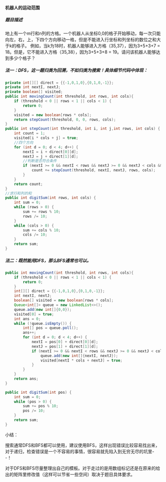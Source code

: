 #### 机器人的运动范围

##### 题目描述

地上有一个m行和n列的方格。一个机器人从坐标0,0的格子开始移动，每一次只能向左，右，上，下四个方向移动一格，但是不能进入行坐标和列坐标的数位之和大于k的格子。 例如，当k为18时，机器人能够进入方格（35,37），因为3+5+3+7 = 18。但是，它不能进入方格（35,38），因为3+5+3+8 = 19。请问该机器人能够达到多少个格子？

<!--more-->

##### 法一：DFS，这一题归类为回溯，不如归类为搜索！具体细节代码中体现：

```java
private int[][] direct = {{-1,0,1,0},{0,1,0,-1}};
private int nextI, nextJ;
private boolean[] visited;
public int movingCount(int threshold, int rows, int cols){
    if (threshold < 0 || rows < 1 || cols < 1) {
        return 0;
    }
    visited = new boolean[rows * cols];
    return stepCount(threshold, 0, 0, rows, cols);
}
public int stepCount(int threshold, int i, int j,int rows, int cols) {
    int count = 1;
    visited[i * cols + j] = true;
    //四个方向
    for (int d = 0; d < 4; d++) {
        nextI = i + direct[0][d];
        nextJ = j + direct[1][d];
        //判断是否符合条件
        if (nextI >= 0 && nextI < rows && nextJ >= 0 && nextJ < cols && !visited[nextI * cols + nextJ] && digitSum(nextI, nextJ) <= threshold) {
            count += stepCount(threshold, nextI, nextJ, rows, cols);
        }
    }
    return count;
}
//求行和列的和
public int digitSum(int rows, int cols) {
    int sum = 0;
    while (rows > 0) {
        sum += rows % 10;
        rows /= 10;
    }
    while (cols > 0) {
        sum += cols % 10;
        cols /= 10;
    }
    return sum;
}
```

##### 法二：既然能用DFS，那么BFS通常也可以。

```java
public int movingCount(int threshold, int rows, int cols){
    if (threshold < 0 || rows < 1 || cols < 1) {
        return 0;
    }
    int[][] direct = {{-1,0,1,0},{0,1,0,-1}};
    int nextI, nextJ;
    boolean[] visited = new boolean[rows * cols];
    Queue<int[]> queue = new LinkedList<>();
    queue.add(new int[]{0,0});
    visited[0] = true;
    int ans = 0;
    while (!queue.isEmpty()) {
        int[] pos = queue.poll();
        ans++;
        for (int d = 0; d < 4; d++) {
            nextI = pos[0] + direct[0][d];
            nextJ = pos[1] + direct[1][d];
            if (nextI >= 0 && nextI < rows && nextJ >= 0 && nextJ < cols && !visited[nextI * cols + nextJ] && digitSum(nextI) + digitSum(nextJ) <= threshold) {
                queue.add(new int[]{nextI, nextJ});
                visited[nextI * cols + nextJ] = true;
            }
        }
    }
    return ans;
}

public int digitSum(int pos) {
    int sum = 0;
    while (pos > 0) {
        sum += pos % 10;
        pos /= 10;
    }
    return sum;
}
```

小结：

搜索通常DFS和BFS都可以使用，建议使用BFS，这样出现错误比较容易找出来，对于递归，检查错误是一个不容易的事情，很容易就先陷入到无穷无尽的坑里- -！

对于DFS和BFS尽量整理出自己的模板。对于走过的是用数组标记还是在原来的给出的矩阵里修改值（这样可以节省一些空间）取决于题目具体要求。